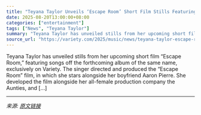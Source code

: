 ```yaml
---
title: "Teyana Taylor Unveils ‘Escape Room’ Short Film Stills Featuring Aaron Pierre (EXCLUSIVE)"
date: 2025-08-20T13:00:00+08:00
categories: ["entertainment"]
tags: ["News", "Teyana Taylor"]
summary: "Teyana Taylor has unveiled stills from her upcoming short film &#8220;Escape Room,&#8221; featuring songs off the forthcoming album of the same name, exclusively on Variety. The singer directed and pr"
source_url: "https://variety.com/2025/music/news/teyana-taylor-escape-room-short-film-stills-aaron-pierre-1236493532/"
---
```


Teyana Taylor has unveiled stills from her upcoming short film &#8220;Escape Room,&#8221; featuring songs off the forthcoming album of the same name, exclusively on Variety. The singer directed and produced the &#8220;Escape Room&#8221; film, in which she stars alongside her boyfriend Aaron Pierre. She developed the film alongside her all-female production company the Aunties, and [&#8230;]

---

*来源: [原文链接](https://variety.com/2025/music/news/teyana-taylor-escape-room-short-film-stills-aaron-pierre-1236493532/)*
